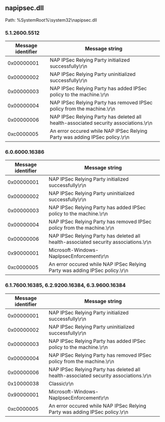 ## napipsec.dll

Path: %SystemRoot%\system32\napipsec.dll

### 5.1.2600.5512

Message identifier | Message string
--- | ---
0x00000001 | NAP IPSec Relying Party initialized successfully\r\n
0x00000002 | NAP IPSec Relying Party uninitialized successfully\r\n
0x00000003 | NAP IPSec Relying Party has added IPSec policy to the machine.\r\n
0x00000004 | NAP IPSec Relying Party has removed IPSec policy from the machine.\r\n
0x00000006 | NAP IPSec Relying Party has deleted all health-associated security associations.\r\n
0xc0000005 | An error occured while NAP IPSec Relying Party was adding IPSec policy.\r\n

### 6.0.6000.16386

Message identifier | Message string
--- | ---
0x00000001 | NAP IPSec Relying Party initialized successfully\r\n
0x00000002 | NAP IPSec Relying Party uninitialized successfully\r\n
0x00000003 | NAP IPSec Relying Party has added IPSec policy to the machine.\r\n
0x00000004 | NAP IPSec Relying Party has removed IPSec policy from the machine.\r\n
0x00000006 | NAP IPSec Relying Party has deleted all health-associated security associations.\r\n
0x90000001 | Microsoft-Windows-NapIpsecEnforcement\r\n
0xc0000005 | An error occured while NAP IPSec Relying Party was adding IPSec policy.\r\n

### 6.1.7600.16385, 6.2.9200.16384, 6.3.9600.16384

Message identifier | Message string
--- | ---
0x00000001 | NAP IPSec Relying Party initialized successfully\r\n
0x00000002 | NAP IPSec Relying Party uninitialized successfully\r\n
0x00000003 | NAP IPSec Relying Party has added IPSec policy to the machine.\r\n
0x00000004 | NAP IPSec Relying Party has removed IPSec policy from the machine.\r\n
0x00000006 | NAP IPSec Relying Party has deleted all health-associated security associations.\r\n
0x10000038 | Classic\r\n
0x90000001 | Microsoft-Windows-NapIpsecEnforcement\r\n
0xc0000005 | An error occured while NAP IPSec Relying Party was adding IPSec policy.\r\n
